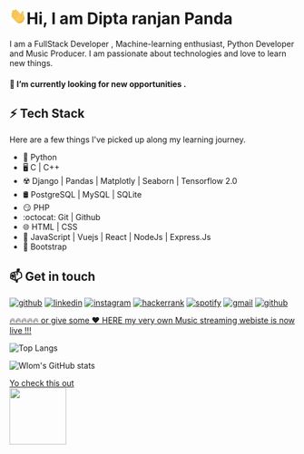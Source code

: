 
# <img src="https://raw.githubusercontent.com/ABSphreak/ABSphreak/master/gifs/Hi.gif" width="30px">Hi, I am Dipta ranjan Panda 

I am a  FullStack Developer , Machine-learning enthusiast, Python Developer and Music Producer. I am passionate about technologies and love to learn new things.

#### 🔭 I’m currently looking for new opportunities .


## ⚡ Tech Stack

Here are a few things I've picked up along my learning journey.

* 🐍 Python  
* 🖥 C | C++
* ☢️ Django | Pandas | Matplotly | Seaborn | Tensorflow 2.0
* 🛢️ PostgreSQL | MySQL | SQLite 
* 😏 PHP
* :octocat: Git | Github
* 🌐 HTML | CSS
* 💠 JavaScript | Vuejs | React | NodeJs | Express.Js
* 📱 Bootstrap

## 📫 Get in touch

[<img src='https://www.flaticon.com/svg/vstatic/svg/733/733553.svg?token=exp=1618730904~hmac=5869100f6338aa86b02b83c4ba38340a' alt='github' height='40'>](https://github.com/wlommusic)  [<img src='https://www.flaticon.com/premium-icon/icons/svg/3256/3256016.svg' alt='linkedin' height='40'>](https://www.linkedin.com/in/dipta-panda//)  [<img src='https://www.flaticon.com/premium-icon/icons/svg/3955/3955024.svg' alt='instagram' height='40'>](https://instagram.com/wlom_music/) [<img src='https://cdn.jsdelivr.net/npm/simple-icons@3.0.1/icons/hackerrank.svg' alt='hackerrank' height='40'>](https://www.hackerrank.com/diptapanda7)  [<img src='https://www.flaticon.com/premium-icon/icons/svg/2626/2626284.svg' alt='spotify' height='40'>](https://open.spotify.com/artist/3VAsl4hVBSwi1Z2Ysb9kuf?si=oJ-E0d63SHyBBr6XFK0aqQ) [<img src='https://www.flaticon.com/svg/vstatic/svg/888/888853.svg?token=exp=1616147079~hmac=396a8ab9b06b3a2df58521dcbaf9bba7' alt='gmail' height='40'>](mailto:diptapanda7@gmail.com)  [<img src='https://raw.githubusercontent.com/anuraghazra/anuraghazra/master/assets/discord-round.svg' alt='github' height='40'>](https://discord.gg/NarJukR7zB)  

    
  [🔥🔥🔥🔥🔥 or give some ♥ HERE my very own Music streaming webiste is now live !!!](https://wlommusic.github.io/Frontend-music-streaming/index.html) 



![Top Langs](https://github-readme-stats.vercel.app/api/top-langs/?username=wlommusic&hide=css,scss&langs_count=8&exclude_repo=Lime_Senpai&layout=compact)



![Wlom's GitHub stats](https://github-readme-stats.vercel.app/api?username=wlommusic&show_icons=true&theme=radical)



[Yo check this out](https://open.spotify.com/artist/3VAsl4hVBSwi1Z2Ysb9kuf?si=oJ-E0d63SHyBBr6XFK0aqQ)
<br>
<img src="https://media.giphy.com/media/tqfS3mgQU28ko/giphy.gif" width="100px" height="100px">


 

